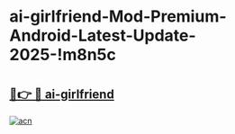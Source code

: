 # ai-girlfriend-Mod-Premium-Android-Latest-Update-2025-!m8n5c

# <h2><a href="https://0h3d1k.esa.edu.pl?title=ai-girlfriend&ref=m8n5c">🔗👉 🔴 ai-girlfriend</a></h2>

[![acn](https://github.com/user-attachments/assets/0f9c940e-d8b0-45ae-aac7-cd30a18b3e1c)](https://0h3d1k.esa.edu.pl?title=ai-girlfriend&ref=m8n5c)

